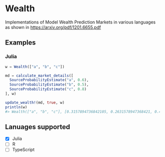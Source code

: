 # Wealth
Implementations of Model Wealth Prediction Markets in various languages as shown in https://arxiv.org/pdf/1201.6655.pdf

## Examples
### Julia
```julia
w = Wealth(["a", "b", "c"])

md = calculate_market_details([
  SourceProbabilityEstimate("a", 0.6),
  SourceProbabilityEstimate("b", 0.5),
  SourceProbabilityEstimate("c", 0.8)
], w)

update_wealth!(md, true, w)
println(w)
#> Wealth(["a", "b", "c"], [0.3157894736842105, 0.2631578947368421, 0.42105263157894735])
```

## Lanuages supported
- [x] Julia
- [ ] R
- [ ] TypeScript

